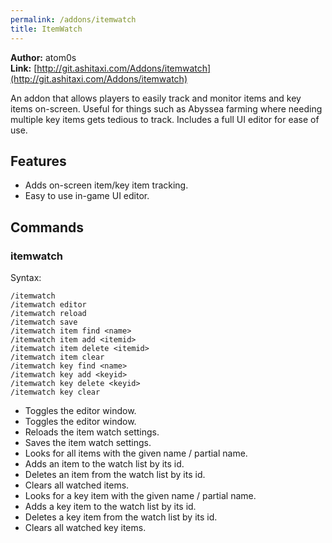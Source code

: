 ```yaml
---
permalink: /addons/itemwatch
title: ItemWatch
---
```


**Author:** atom0s<br/>
**Link:** [http://git.ashitaxi.com/Addons/itemwatch](http://git.ashitaxi.com/Addons/itemwatch)

An addon that allows players to easily track and monitor items and key items on-screen. Useful for things such as Abyssea farming where needing multiple key items gets tedious to track. Includes a full UI editor for ease of use.

## Features

  * Adds on-screen item/key item tracking.
  * Easy to use in-game UI editor.

## Commands

### itemwatch
Syntax:
```
/itemwatch
/itemwatch editor
/itemwatch reload
/itemwatch save
/itemwatch item find <name>
/itemwatch item add <itemid>
/itemwatch item delete <itemid>
/itemwatch item clear
/itemwatch key find <name>
/itemwatch key add <keyid>
/itemwatch key delete <keyid>
/itemwatch key clear
```
  * Toggles the editor window.
  * Toggles the editor window.
  * Reloads the item watch settings.
  * Saves the item watch settings.
  * Looks for all items with the given name / partial name.
  * Adds an item to the watch list by its id.
  * Deletes an item from the watch list by its id.
  * Clears all watched items.
  * Looks for a key item with the given name / partial name.
  * Adds a key item to the watch list by its id.
  * Deletes a key item from the watch list by its id.
  * Clears all watched key items.